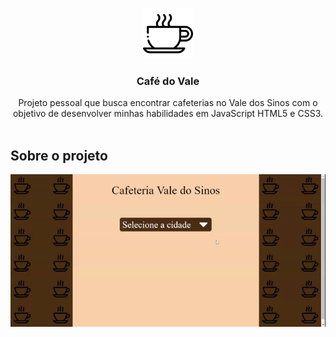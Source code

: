 <br/>
<p align="center">
  <a href="https://github.com/ecmedeiros/CafeDoVale">
    <img src="images/logo.png" alt="Logo" width="80" height="80">
  </a>

  <h3 align="center">Café do Vale</h3>

  <p align="center">
    Projeto pessoal que busca encontrar cafeterias no Vale dos Sinos com o objetivo de desenvolver minhas habilidades em JavaScript HTML5 e CSS3.
    <br/>
    <br/>
  </p>
</p>

## Sobre o projeto
<div align="center">
    <img src="images/project.gif"/>
</div>







